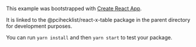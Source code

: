 This example was bootstrapped with [Create React App](https://github.com/facebook/create-react-app).

It is linked to the @pcihecklist/react-x-table package in the parent directory for development purposes.

You can run `yarn install` and then `yarn start` to test your package.
